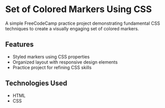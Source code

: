 # Set of Colored Markers Using CSS

A simple FreeCodeCamp practice project demonstrating fundamental CSS techniques to create a visually engaging set of colored markers.

## Features
- Styled markers using CSS properties
- Organized layout with responsive design elements
- Practice project for refining CSS skills

## Technologies Used
- HTML
- CSS

